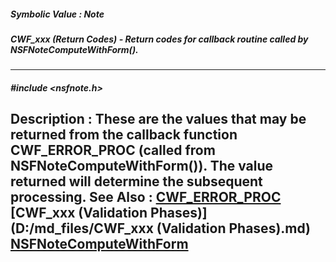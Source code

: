 ##### Symbolic Value : Note
##### CWF_xxx (Return Codes) - Return codes for callback routine called by NSFNoteComputeWithForm().
---
##### #include <nsfnote.h>
**Description :**
These are the values that may be returned from the callback function 
CWF_ERROR_PROC (called from NSFNoteComputeWithForm()).  The value returned will 
determine the subsequent processing.
**See Also :**
[CWF_ERROR_PROC](D:/md_files/CWF_ERROR_PROC.md)
[CWF_xxx (Validation Phases)](D:/md_files/CWF_xxx (Validation Phases).md)
[NSFNoteComputeWithForm](D:/md_files/NSFNoteComputeWithForm.md)
---
